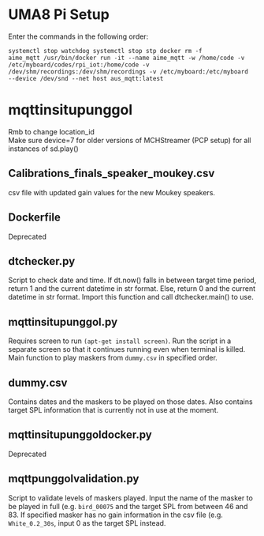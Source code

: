 # UMA8 Pi Setup
Enter the commands in the following order:

  <code>systemctl stop watchdog
  systemctl stop stp
  docker rm -f aime_mqtt
  /usr/bin/docker run -it --name aime_mqtt -w /home/code -v /etc/myboard/codes/rpi_iot:/home/code -v /dev/shm/recordings:/dev/shm/recordings -v /etc/myboard:/etc/myboard --device /dev/snd --net host aus_mqtt:latest</code>


# mqttinsitupunggol

Rmb to change location_id<br>
Make sure device=7 for older versions of MCHStreamer (PCP setup) for all instances of sd.play()

## Calibrations_finals_speaker_moukey.csv
csv file with updated gain values for the new Moukey speakers.

## Dockerfile
Deprecated

## dtchecker.py
Script to check date and time. If dt.now() falls in between target time period, return 1 and the current datetime in str format. Else, return 0 and the current datetime in str format. Import this function and call dtchecker.main() to use.

## mqttinsitupunggol.py
Requires screen to run <code>(apt-get install screen)</code>. Run the script in a separate screen so that it continues running even when terminal is killed. Main function to play maskers from <code>dummy.csv</code> in specified order.

## dummy.csv
Contains dates and the maskers to be played on those dates. Also contains target SPL information that is currently not in use at the moment.

## mqttinsitupunggoldocker.py
Deprecated

## mqttpunggolvalidation.py
Script to validate levels of maskers played. Input the name of the masker to be played in full (e.g. <code>bird_00075</code> and the target SPL from between 46 and 83. If specified masker has no gain information in the csv file (e.g. <code>White_0.2_30s</code>, input 0 as the target SPL instead.
